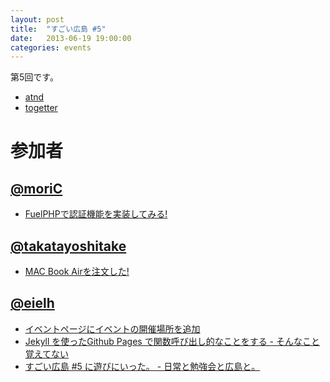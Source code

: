 ```yaml
---
layout: post
title:  "すごい広島 #5"
date:   2013-06-19 19:00:00
categories: events
---
```


第5回です。

* [atnd](http://atnd.org/events/40559)
* [togetter](http://togetter.com/li/521209)

<!-- 概要 -->

# 参加者

## [@moriC](https://twitter.com/CentBoss)

* [FuelPHPで認証機能を実装してみる!](http://blog.mori-theta.net/?p=102)

## [@takatayoshitake](https://twitter.com/takatayoshitake)

* [MAC Book Airを注文した!](http://tktstudy.blogspot.jp/2013/06/20130619-5.html)

## [@eielh](https://twitter.com/eielh)

* [イベントページにイベントの開催場所を追加](https://github.com/great-h/great-h.github.io/pull/110)
* [Jekyll を使ったGithub Pages で関数呼び出し的なことをする - そんなこと覚えてない](http://blog.eiel.info/blog/2013/06/19/jekyll-on-function/)
* [すごい広島 #5 に遊びにいった。 - 日常と勉強会と広島と。](http://eielh-life.tumblr.com/post/53368072707/5)
